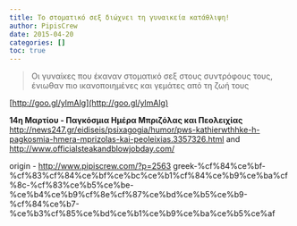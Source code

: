 ```yaml
---
title: Το στοματικό σεξ διώχνει τη γυναικεία κατάθλιψη!
author: PipisCrew
date: 2015-04-20
categories: []
toc: true
---
```


> Οι γυναίκες που έκαναν στοματικό σεξ στους συντρόφους τους, ένιωθαν πιο ικανοποιημένες και γεμάτες από τη ζωή τους

[http://goo.gl/ylmAlg](http://goo.gl/ylmAlg)

**14η Μαρτίου  -  Παγκόσμια Ημέρα Μπριζόλας και Πεολειχίας**
http://news247.gr/eidiseis/psixagogia/humor/pws-kathierwthhke-h-pagkosmia-hmera-mprizolas-kai-peoleixias.3357326.html
and
http://www.officialsteakandblowjobday.com/

origin - http://www.pipiscrew.com/?p=2563 greek-%cf%84%ce%bf-%cf%83%cf%84%ce%bf%ce%bc%ce%b1%cf%84%ce%b9%ce%ba%cf%8c-%cf%83%ce%b5%ce%be-%ce%b4%ce%b9%cf%8e%cf%87%ce%bd%ce%b5%ce%b9-%cf%84%ce%b7-%ce%b3%cf%85%ce%bd%ce%b1%ce%b9%ce%ba%ce%b5%ce%af